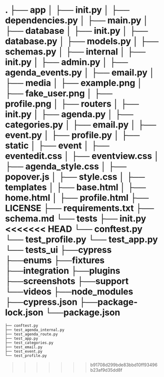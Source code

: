 .
├── app
│   ├── __init__.py
│   ├── dependencies.py
│   ├── main.py
│   ├── database
│       ├── __init__.py
│       ├── database.py
│       ├── models.py
│       ├── schemas.py
│   ├── internal
│       ├── __init__.py
│       ├── admin.py
│       ├── agenda_events.py
│       ├── email.py
│   ├── media
│       ├── example.png
│       ├── fake_user.png
│       ├── profile.png
│   ├── routers
│       ├── __init__.py
│       ├── agenda.py
│       ├── categories.py
│       ├── email.py
│       ├── event.py
│       ├── profile.py
│   ├── static
│       ├── event
│           ├── eventedit.css
│           ├── eventview.css
│       ├── agenda_style.css
│       ├── popover.js
│       ├── style.css
│   ├── templates
│       ├── base.html
│       ├── home.html
│       ├── profile.html
├── LICENSE
├── requirements.txt
├── schema.md
└── tests
    ├── __init__.py
<<<<<<< HEAD
    └── conftest.py
    └── test_profile.py
    └── test_app.py
    └── tests_ui
        ├──cypress
            ├──enums
            ├──fixtures
            ├──integration
            ├──plugins
            ├──screenshots
            ├──support
            └──videos
        ├──node_modules
        ├──cypress.json
        ├──package-lock.json
        └──package.json
=======
    ├── conftest.py
    ├── test_agenda_internal.py
    ├── test_agenda_route.py
    ├── test_app.py
    ├── test_categories.py
    ├── test_email.py
    ├── test_event.py
    └── test_profile.py
>>>>>>> b91708d299bde83bbd10ff93496b23af9d35dd8f
